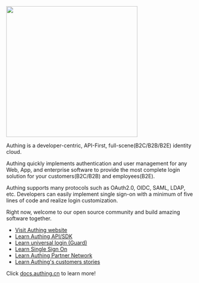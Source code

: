 <div align=left>
  <img src="https://authing-cdn-cn-prod.oss-cn-beijing.aliyuncs.com/authing-assets/authing-github-home-readme/authing-logo.png" width="350px" />
</div>

Authing is a developer-centric, API-First, full-scene(B2C/B2B/B2E) identity cloud.

Authing quickly implements authentication and user management for any Web, App, and enterprise software to provide the most complete login solution for your customers(B2C/B2B) and employees(B2E).

Authing supports many protocols such as OAuth2.0, OIDC, SAML, LDAP, etc. Developers can easily implement single sign-on with a minimum of five lines of code and realize login customization.

Right now, welcome to our open source community and build amazing software together.

- <a href="https://www.authing.cn/" target="_blank">Visit Authing website</a>
- <a href="https://docs.authing.cn/v2/reference/" target="_blank">Learn Authing API/SDK</a> 
- <a href="https://www.authing.cn/learn/guard" target="_blank">Learn universal login (Guard)</a> 
- <a href="https://www.authing.cn/learn/sso" target="_blank">Learn Single Sign On</a>
- <a href="https://www.authing.cn/apn" target="_blank">Learn Authing Partner Network</a>
- <a href="https://www.authing.cn/customer" target="_blank">Learn Authing's customers stories</a>

Click [docs.authing.cn](docs.authing.cn) to learn more!
